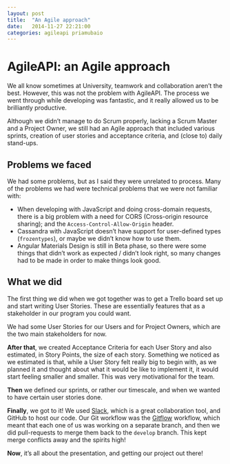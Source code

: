 ```yaml
---
layout: post
title:  "An Agile approach"
date:   2014-11-27 22:21:00
categories: agileapi priamubaio
---
```


# AgileAPI: an Agile approach

We all know sometimes at University, teamwork and collaboration aren’t the best. However, this was not the problem with AgileAPI. The process we went through while developing was fantastic, and it really allowed us to be brilliantly productive.

Although we didn’t manage to do Scrum properly, lacking a Scrum Master and a Project Owner, we still had an Agile approach that included various sprints, creation of user stories and acceptance criteria, and (close to) daily stand-ups.

## Problems we faced

We had some problems, but as I said they were unrelated to process. Many of the problems we had were technical problems that we were not familiar with:

* When developing with JavaScript and doing cross-domain requests, there is a big problem with a need for CORS (Cross-origin resource sharing); and the `Access-Control-Allow-Origin` header.
* Cassandra with JavaScript doesn’t have support for user-defined types (`frozentypes`), or maybe we didn’t know how to use them.
* Angular Materials Design is still in Beta phase, so there were some things that didn’t work as expected / didn’t look right, so many changes had to be made in order to make things look good.

## What we did

The first thing we did when we got together was to get a Trello board set up and start writing User Stories. These are essentially features that as a stakeholder in our program you could want.

We had some User Stories for our Users and for Project Owners, which are the two main stakeholders for now.

**After that**, we created Acceptance Criteria for each User Story and also estimated, in Story Points, the size of each story. Something we noticed as we estimated is that, while a User Story felt really big to begin with, as we planned it and thought about what it would be like to implement it, it would start feeling smaller and smaller. This was very motivational for the team.

**Then** we defined our sprints, or rather our timescale, and when we wanted to have certain user stories done.

**Finally**, we got to it! We used [Slack](http://slack.com), which is a great collaboration tool, and GitHub to host our code. Our Git workflow was the [Gitflow](http://nvie.com/posts/a-successful-git-branching-model/) workflow, which meant that each one of us was working on a separate branch, and then we did pull-requests to merge them back to the `develop` branch. This kept merge conflicts away and the spirits high!

**Now**, it’s all about the presentation, and getting our project out there!
